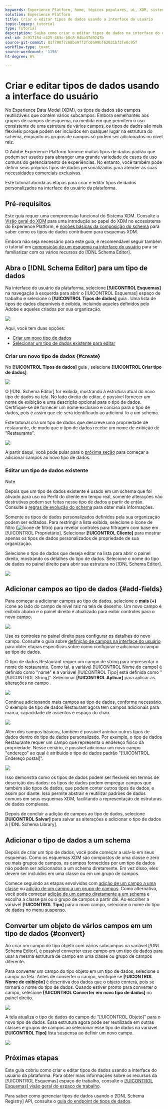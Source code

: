 ```yaml
---
keywords: Experience Platform, home, tópicos populares, ui, XDM, sistema XDM, modelo de dados de experiência, Modelo de dados de experiência, Modelo de dados de experiência, Modelo de dados, Modelo de dados, Registro de esquema, Registro de esquema, esquema, esquemas, esquemas, esquemas, criar, tipo de dados, tipos de dados;
solution: Experience Platform
title: Criar e editar tipos de dados usando a interface do usuário
topic-legacy: tutorial
type: Tutorial
description: Saiba como criar e editar tipos de dados na interface do usuário do Experience Platform.
exl-id: 2c917154-c425-463c-b8c8-04ba37d9247b
source-git-commit: 81f700f7c68ba9ff2fc0a99bf62031bf3fe0c95f
workflow-type: tm+mt
source-wordcount: '1156'
ht-degree: 0%

---
```


# Criar e editar tipos de dados usando a interface do usuário

No Experience Data Model (XDM), os tipos de dados são campos reutilizáveis que contêm vários subcampos. Embora semelhantes aos grupos de campos de esquema, na medida em que permitem o uso consistente de uma estrutura de vários campos, os tipos de dados são mais flexíveis porque podem ser incluídos em qualquer lugar na estrutura do schema, enquanto os grupos de campos só podem ser adicionados no nível raiz.

O Adobe Experience Platform fornece muitos tipos de dados padrão que podem ser usados para abranger uma grande variedade de casos de uso comuns do gerenciamento de experiências. No entanto, você também pode definir seus próprios tipos de dados personalizados para atender às suas necessidades comerciais exclusivas.

Este tutorial aborda as etapas para criar e editar tipos de dados personalizados na interface do usuário da plataforma.

## Pré-requisitos

Este guia requer uma compreensão funcional do Sistema XDM. Consulte a [Visão geral do XDM](../../home.md) para uma introdução ao papel do XDM no ecossistema do Experience Platform, e [noções básicas da composição do schema](../../schema/composition.md) para saber como os tipos de dados contribuem para esquemas XDM.

Embora não seja necessário para este guia, é recomendável seguir também o tutorial em [composição de um esquema na interface do usuário](../../tutorials/create-schema-ui.md) para se familiarizar com os vários recursos do [!DNL Schema Editor].

## Abra o [!DNL Schema Editor] para um tipo de dados

Na interface do usuário da plataforma, selecione **[!UICONTROL Esquemas]** na navegação à esquerda para abrir o [!UICONTROL Esquemas] espaço de trabalho e selecione o **[!UICONTROL Tipos de dados]** guia . Uma lista de tipos de dados disponíveis é exibida, incluindo aqueles definidos pelo Adobe e aqueles criados por sua organização.

![](../../images/ui/resources/data-types/data-types-tab.png)

Aqui, você tem duas opções:

- [Criar um novo tipo de dados](#create)
- [Selecionar um tipo de dados existente para editar](#edit)

### Criar um novo tipo de dados {#create}

No **[!UICONTROL Tipos de dados]** guia , selecione **[!UICONTROL Criar tipo de dados]**.

![](../../images/ui/resources/data-types/create.png)

O [!DNL Schema Editor] for exibida, mostrando a estrutura atual do novo tipo de dados na tela. No lado direito do editor, é possível fornecer um nome de exibição e uma descrição opcional para o tipo de dados. Certifique-se de fornecer um nome exclusivo e conciso para o tipo de dados, pois é assim que ele será identificado ao adicioná-lo a um schema.

Este tutorial cria um tipo de dados que descreve uma propriedade de restaurante, de modo que o tipo de dados recebe um nome de exibição de &quot;Restaurante&quot;.

![](../../images/ui/resources/data-types/data-type-properties.png)

A partir daqui, você pode pular para o [próxima seção](#add-fields) para começar a adicionar campos ao novo tipo de dados.

### Editar um tipo de dados existente

>[!NOTE]
>
>Depois que um tipo de dados existente é usado em um schema que foi ativado para uso no Perfil do cliente em tempo real, somente alterações não destrutivas podem ser feitas nesse tipo de dados a partir de então. Consulte a [regras de evolução do schema](../../schema/composition.md#evolution) para obter mais informações.

Somente os tipos de dados personalizados definidos pela sua organização podem ser editados. Para restringir a lista exibida, selecione o ícone de filtro (![Ícone de filtro](../../images/ui/resources/data-types/filter.png)) para revelar controles para filtragem com base em [!UICONTROL Proprietário]. Selecionar **[!UICONTROL Cliente]** para mostrar apenas os tipos de dados personalizados de propriedade de sua organização.

Selecione o tipo de dados que deseja editar na lista para abrir o painel direito, mostrando os detalhes do tipo de dados. Selecione o nome do tipo de dados no painel direito para abrir sua estrutura no [!DNL Schema Editor].

![](../../images/ui/resources/data-types/edit.png)

## Adicionar campos ao tipo de dados {#add-fields}

Para começar a adicionar campos ao tipo de dados, selecione o **mais (+)** ícone ao lado do campo de nível raiz na tela de desenho. Um novo campo é exibido abaixo e o painel direito é atualizado para exibir controles para o novo campo.

![](../../images/ui/resources/data-types/new-field.png)

Use os controles no painel direito para configurar os detalhes do novo campo. Consulte o guia sobre [definição de campos na interface do usuário](../fields/overview.md#define) para obter etapas específicas sobre como configurar e adicionar o campo ao tipo de dados.

O tipo de dados Restaurant requer um campo de string para representar o nome do restaurante. Como tal, a variável [!UICONTROL Nome do campo] é definido como &quot;name&quot; e a variável [!UICONTROL Tipo] está definida como &quot;[!UICONTROL String]&quot;. Selecionar **[!UICONTROL Aplicar]** para aplicar as alterações no campo .

![](../../images/ui/resources/data-types/name-field.png)

Continue adicionando mais campos ao tipo de dados, conforme necessário. O exemplo de tipo de dados Restaurant agora tem campos adicionais para marca, capacidade de assentos e espaço do chão.

![](../../images/ui/resources/data-types/more-fields.png)

Além dos campos básicos, também é possível aninhar outros tipos de dados dentro do tipo de dados personalizado. Por exemplo, o tipo de dados Restaurante requer um campo que representa o endereço físico da propriedade. Nesse cenário, é possível adicionar um novo campo &quot;endereço&quot; ao qual é atribuído o tipo de dados padrão &quot;[!UICONTROL Endereço postal]&quot;.

![](../../images/ui/resources/data-types/address-field.png)

Isso demonstra como os tipos de dados podem ser flexíveis em termos de descrição dos dados: os tipos de dados podem empregar campos que também são tipos de dados, que podem conter outros tipos de dados, e assim por diante. Isso permite abstrair e reutilizar padrões de dados comuns em seus esquemas XDM, facilitando a representação de estruturas de dados complexas.

Depois de concluir a adição de campos ao tipo de dados, selecione **[!UICONTROL Salvar]** para salvar as alterações e adicionar o tipo de dados à [!DNL Schema Library].

## Adicionar o tipo de dados a um schema

Depois de criar um tipo de dados, você pode começar a usá-lo em seus esquemas. Como os esquemas XDM são compostos de uma classe e zero ou mais grupos de campos, os campos fornecidos por um tipo de dados não podem ser adicionados a um schema diretamente. Em vez disso, eles devem ser incluídos em uma classe ou em um grupo de campos.

Comece seguindo as etapas envolvidas com [adição de um campo a uma classe](./classes.md#add-fields) ou [adição de um campo a um grupo de campos](./field-groups.md#add-fields). Como alternativa, você pode começar [adição de um campo diretamente a um schema](./schemas.md#add-individual-fields) e escolha a classe pai ou o grupo de campos a partir daí. Ao escolher a variável **[!UICONTROL Tipo]** para o novo campo, selecione o nome do tipo de dados no menu suspenso.

## Converter um objeto de vários campos em um tipo de dados {#convert}

Ao criar um campo do tipo objeto com vários subcampos na variável [!DNL Schema Editor], é possível converter esse campo em um tipo de dados para usar a mesma estrutura de campo em uma classe ou grupo de campos diferente.

Para converter um campo do tipo objeto em um tipo de dados, selecione o campo na tela. Antes de converter o campo, verifique se **[!UICONTROL Nome de exibição]** é descritiva dos dados que o objeto conterá, pois se tornará o nome do tipo de dados. Quando estiver pronto para converter o campo, selecione **[!UICONTROL Converter em novo tipo de dados]** no painel direito.

![](../../images/ui/resources/data-types/convert-object.png)

A tela atualiza o tipo de dados do campo de &quot;[!UICONTROL Objeto]&quot; para o novo tipo de dados. Essa estrutura agora pode ser reutilizada em outras classes e grupos de campos ao selecionar esse tipo de dados na variável **[!UICONTROL Tipo]** lista suspensa ao definir um novo campo.

![](../../images/ui/resources/data-types/converted.png)

## Próximas etapas

Este guia cobriu como criar e editar tipos de dados usando a interface do usuário da plataforma. Para obter mais informações sobre os recursos da [!UICONTROL Esquemas] espaço de trabalho, consulte o [[!UICONTROL Esquemas] visão geral do espaço de trabalho](../overview.md).

Para saber como gerenciar tipos de dados usando o [!DNL Schema Registry] API, consulte o [guia do endpoint de tipos de dados](../../api/data-types.md).
